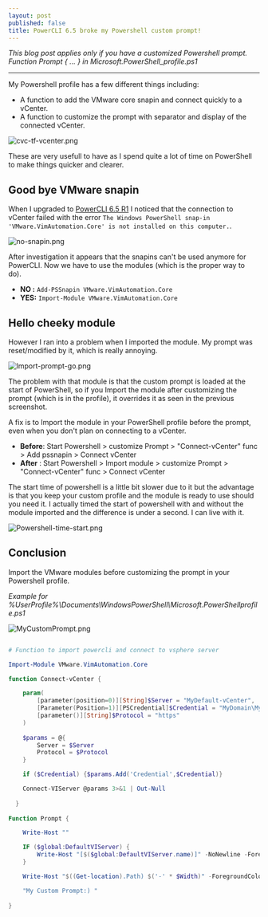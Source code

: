 ```yaml
---
layout: post
published: false
title: PowerCLI 6.5 broke my Powershell custom prompt!
---
```

_This blog post applies only if you have a customized Powershell prompt.  
Function Prompt { ... } in Microsoft.PowerShell_profile.ps1_

---------

My Powershell profile has a few different things including:
- A function to add the VMware core snapin and connect quickly to a vCenter.
- A function to customize the prompt with separator and display of the connected vCenter.

![cvc-tf-vcenter.png]({{site.baseurl}}/img/cvc-tf-vcenter.png)

These are very usefull to have as I spend quite a lot of time on PowerShell to make things quicker and clearer.

## Good bye VMware snapin

When I upgraded to [PowerCLI 6.5 R1](http://blogs.vmware.com/PowerCLI/2016/11/new-release-powercli-6-5-r1.html) I noticed that the connection to vCenter failed with the error ```The Windows PowerShell snap-in 'VMware.VimAutomation.Core' is not installed on this computer.```.

![no-snapin.png]({{site.baseurl}}/img/no-snapin.png)

After investigation it appears that the snapins can't be used anymore for PowerCLI. Now we have to use the modules (which is the proper way to do). 

- **NO :** ```Add-PSSnapin VMware.VimAutomation.Core```
- **YES:** ```Import-Module VMware.VimAutomation.Core```

## Hello cheeky module

However I ran into a problem when I imported the module. My prompt was reset/modified by it, which is really annoying.

![Import-prompt-go.png]({{site.baseurl}}/img/Import-prompt-go.png)

The problem with that module is that the custom prompt is loaded at the start of PowerShell, so if you Import the module after customizing the prompt (which is in the profile), it overrides it as seen in the previous screenshot.

A fix is to Import the module in your PowerShell profile before the prompt, even when you don't plan on connecting to a vCenter.

- **Before**: Start Powershell > customize Prompt > "Connect-vCenter" func > Add pssnapin > Connect vCenter
- **After** : Start Powershell > Import module > customize Prompt > "Connect-vCenter" func > Connect vCenter

The start time of powershell is a little bit slower due to it but the advantage is that you keep your custom profile and the module is ready to use should you need it. I actually timed the start of powershell with and without the module imported and the difference is under a second. I can live with it.

![Powershell-time-start.png]({{site.baseurl}}/img/Powershell-time-start.png)

## Conclusion

Import the VMware modules before customizing the prompt in your Powershell profile.

_Example for %UserProfile%\Documents\WindowsPowerShell\Microsoft.PowerShellprofile.ps1_

![MyCustomPrompt.png]({{site.baseurl}}/img/MyCustomPrompt.png)

```Powershell

# Function to import powercli and connect to vsphere server

Import-Module VMware.VimAutomation.Core

function Connect-vCenter {

    param(
        [parameter(position=0)][String]$Server = "MyDefault-vCenter",
        [Parameter(Position=1)][PSCredential]$Credential = "MyDomain\MyDefaultUser",
        [parameter()][String]$Protocol = "https"
    )
    
    $params = @{
        Server = $Server
        Protocol = $Protocol
    }

    if ($Credential) {$params.Add('Credential',$Credential)}

    Connect-VIServer @params 3>&1 | Out-Null
  
  }
  
Function Prompt {

    Write-Host ""

    IF ($global:DefaultVIServer) {
        Write-Host "[$($global:DefaultVIServer.name)]" -NoNewline -ForegroundColor green
    }

    Write-Host "$((Get-location).Path) $('-' * $Width)" -ForegroundColor red

    "My Custom Prompt:) "
   
}

```
